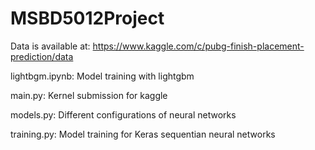 # MSBD5012Project

Data is available at:
https://www.kaggle.com/c/pubg-finish-placement-prediction/data

lightbgm.ipynb:
Model training with lightgbm 

main.py:
Kernel submission for kaggle

models.py:
Different configurations of neural networks

training.py:
Model training for Keras sequentian neural networks